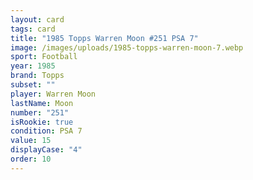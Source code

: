 ```yaml
---
layout: card
tags: card
title: "1985 Topps Warren Moon #251 PSA 7"
image: /images/uploads/1985-topps-warren-moon-7.webp
sport: Football
year: 1985
brand: Topps
subset: ""
player: Warren Moon
lastName: Moon
number: "251"
isRookie: true
condition: PSA 7
value: 15
displayCase: "4"
order: 10
---
```


